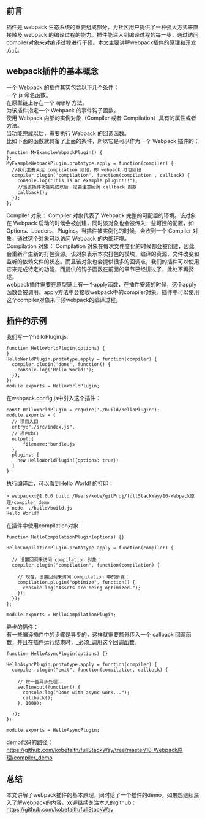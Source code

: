 ##	前言
插件是 webpack 生态系统的重要组成部分，为社区用户提供了一种强大方式来直接触及 webpack 的编译过程的能力。插件能深入到编译过程的每一步，通过访问compiler对象来对编译过程进行干预。本文主要讲解webpack插件的原理和开发方式。
## webpack插件的基本概念

一个 Webpack 的插件其实包含以下几个条件：  
一个 js 命名函数。  
在原型链上存在一个 apply 方法。  
为该插件指定一个 Webpack 的事件钩子函数。  
使用 Webpack 内部的实例对象（Compiler 或者 Compilation）具有的属性或者方法。  
当功能完成以后，需要执行 Webpack 的回调函数。  
比如下面的函数就具备了上面的条件，所以它是可以作为一个 Webpack 插件的：  

```
function MyExampleWebpackPlugin() {
};
MyExampleWebpackPlugin.prototype.apply = function(compiler) {
  //我们主要关注 compilation 阶段，即 webpack 打包阶段
  compiler.plugin('compilation', function(compilation , callback) {
    console.log("This is an example plugin!!!");
    //当该插件功能完成以后一定要注意回调 callback 函数
    callback();
  });
};
```
Compiler 对象： Compiler 对象代表了 Webpack 完整的可配置的环境。该对象在 Webpack 启动的时候会被创建，同时该对象也会被传入一些可控的配置，如 Options、Loaders、Plugins。当插件被实例化的时候，会收到一个 Compiler 对象，通过这个对象可以访问 Webpack 的内部环境。  
Compilation 对象： Compilation 对象在每次文件变化的时候都会被创建，因此会重新产生新的打包资源。该对象表示本次打包的模块、编译的资源、文件改变和监听的依赖文件的状态。而且该对象也会提供很多的回调点，我们的插件可以使用它来完成特定的功能，而提供的钩子函数在前面的章节已经讲过了，此处不再赘述。  
webpack插件需要在原型链上有一个apply函数，在插件安装的时候，这个apply函数会被调用。apply方法中会接收webpack中的compiler对象。插件中可以使用这个compiler对象来干预webpack的编译过程。 

## 插件的示例
我们写一个helloPlugin.js:

```
function HelloWorldPlugin(options) {
}
HelloWorldPlugin.prototype.apply = function(compiler) { 
  compiler.plugin('done', function() {
    console.log('Hello World!');
  });
};
module.exports = HelloWorldPlugin;
```
在webpack.config.js中引入这个插件：

```
const HelloWorldPlugin = require('./build/helloPlugin');
module.exports = { 
  // 项目入口
  entry:"./src/index.js",
  // 项目出口
  output:{
      filename:'bundle.js'
  },
  plugins: [
    new HelloWorldPlugin({options: true})
  ]
}
```
执行编译后，可以看到Hello World! 的打印：

```
> webpackxx@1.0.0 build /Users/kobe/gitProj/fullStackWay/10-Webpack原理/compiler_demo
> node  ./build/build.js
Hello World!
```
在插件中使用compilation对象：  

```
function HelloCompilationPlugin(options) {}

HelloCompilationPlugin.prototype.apply = function(compiler) {

  // 设置回调来访问 compilation 对象：
  compiler.plugin("compilation", function(compilation) {

    // 现在，设置回调来访问 compilation 中的步骤：
    compilation.plugin("optimize", function() {
      console.log("Assets are being optimized.");
    });
  });
};

module.exports = HelloCompilationPlugin;
```
异步的插件：  
有一些编译插件中的步骤是异步的，这样就需要额外传入一个 callback 回调函数，并且在插件运行结束时，_必须_调用这个回调函数。

```
function HelloAsyncPlugin(options) {}

HelloAsyncPlugin.prototype.apply = function(compiler) {
  compiler.plugin("emit", function(compilation, callback) {

    // 做一些异步处理……
    setTimeout(function() {
      console.log("Done with async work...");
      callback();
    }, 1000);

  });
};

module.exports = HelloAsyncPlugin;
```
demo代码的路径：https://github.com/kobefaith/fullStackWay/tree/master/10-Webpack原理/compiler_demo
## 总结
本文讲解了webpack插件的基本原理，同时给了一个插件的demo。如果想继续深入了解webpack的内容，欢迎继续关注本人的github：https://github.com/kobefaith/fullStackWay
